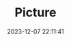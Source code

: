 ---
weight: 1
images:
- /images/edited/74.jpeg
title: Picture
date: 2023-12-07 22:11:41
tags: [luminarneo,work,ILCE-7M3,25.1]
---